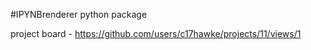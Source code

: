 #IPYNBrenderer python package

 project board - https://github.com/users/c17hawke/projects/11/views/1